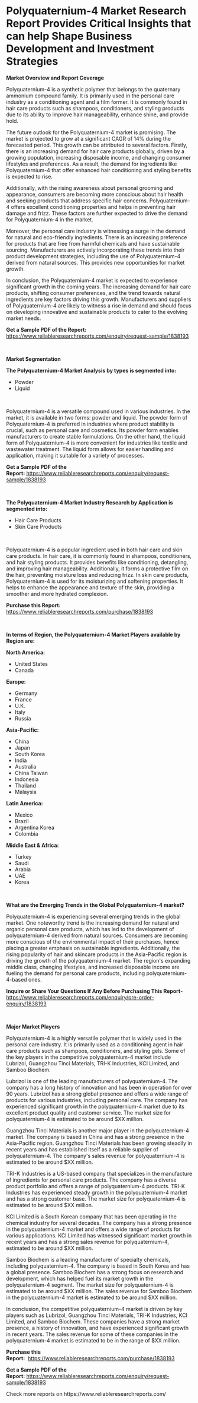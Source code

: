 <p><h1>Polyquaternium-4 Market Research Report Provides Critical Insights that can help Shape Business Development and Investment Strategies</h1></p><p><strong>Market Overview and Report Coverage</strong></p>
<p><p>Polyquaternium-4 is a synthetic polymer that belongs to the quaternary ammonium compound family. It is primarily used in the personal care industry as a conditioning agent and a film former. It is commonly found in hair care products such as shampoos, conditioners, and styling products due to its ability to improve hair manageability, enhance shine, and provide hold.</p><p>The future outlook for the Polyquaternium-4 market is promising. The market is projected to grow at a significant CAGR of 14% during the forecasted period. This growth can be attributed to several factors. Firstly, there is an increasing demand for hair care products globally, driven by a growing population, increasing disposable income, and changing consumer lifestyles and preferences. As a result, the demand for ingredients like Polyquaternium-4 that offer enhanced hair conditioning and styling benefits is expected to rise.</p><p>Additionally, with the rising awareness about personal grooming and appearance, consumers are becoming more conscious about hair health and seeking products that address specific hair concerns. Polyquaternium-4 offers excellent conditioning properties and helps in preventing hair damage and frizz. These factors are further expected to drive the demand for Polyquaternium-4 in the market.</p><p>Moreover, the personal care industry is witnessing a surge in the demand for natural and eco-friendly ingredients. There is an increasing preference for products that are free from harmful chemicals and have sustainable sourcing. Manufacturers are actively incorporating these trends into their product development strategies, including the use of Polyquaternium-4 derived from natural sources. This provides new opportunities for market growth.</p><p>In conclusion, the Polyquaternium-4 market is expected to experience significant growth in the coming years. The increasing demand for hair care products, shifting consumer preferences, and the trend towards natural ingredients are key factors driving this growth. Manufacturers and suppliers of Polyquaternium-4 are likely to witness a rise in demand and should focus on developing innovative and sustainable products to cater to the evolving market needs.</p></p>
<p><strong>Get a Sample PDF of the Report:</strong> <a href="https://www.reliableresearchreports.com/enquiry/request-sample/1838193">https://www.reliableresearchreports.com/enquiry/request-sample/1838193</a></p>
<p>&nbsp;</p>
<p><strong>Market Segmentation</strong></p>
<p><strong>The Polyquaternium-4 Market Analysis by types is segmented into:</strong></p>
<p><ul><li>Powder</li><li>Liquid</li></ul></p>
<p>&nbsp;</p>
<p><p>Polyquaternium-4 is a versatile compound used in various industries. In the market, it is available in two forms: powder and liquid. The powder form of Polyquaternium-4 is preferred in industries where product stability is crucial, such as personal care and cosmetics. Its powder form enables manufacturers to create stable formulations. On the other hand, the liquid form of Polyquaternium-4 is more convenient for industries like textile and wastewater treatment. The liquid form allows for easier handling and application, making it suitable for a variety of processes.</p></p>
<p><strong>Get a Sample PDF of the Report:</strong>&nbsp;<a href="https://www.reliableresearchreports.com/enquiry/request-sample/1838193">https://www.reliableresearchreports.com/enquiry/request-sample/1838193</a></p>
<p>&nbsp;</p>
<p><strong>The Polyquaternium-4 Market Industry Research by Application is segmented into:</strong></p>
<p><ul><li>Hair Care Products</li><li>Skin Care Products</li></ul></p>
<p>&nbsp;</p>
<p><p>Polyquaternium-4 is a popular ingredient used in both hair care and skin care products. In hair care, it is commonly found in shampoos, conditioners, and hair styling products. It provides benefits like conditioning, detangling, and improving hair manageability. Additionally, it forms a protective film on the hair, preventing moisture loss and reducing frizz. In skin care products, Polyquaternium-4 is used for its moisturizing and softening properties. It helps to enhance the appearance and texture of the skin, providing a smoother and more hydrated complexion.</p></p>
<p><strong>Purchase this Report:</strong>&nbsp; <a href="https://www.reliableresearchreports.com/purchase/1838193">https://www.reliableresearchreports.com/purchase/1838193</a></p>
<p>&nbsp;</p>
<p><strong>In terms of Region, the Polyquaternium-4 Market Players available by Region are:</strong></p>
<p>
    <p> <strong> North America: </strong>
        <ul>
            <li>United States</li>
            <li>Canada</li>
        </ul>
        </p> 
    <p> <strong> Europe: </strong>
        <ul>
            <li>Germany</li>
            <li>France</li>
            <li>U.K.</li>
            <li>Italy</li>
            <li>Russia</li>
        </ul>
        </p> 
    <p> <strong> Asia-Pacific: </strong>
        <ul>
            <li>China</li>
            <li>Japan</li>
            <li>South Korea</li>
            <li>India</li>
            <li>Australia</li>
            <li>China Taiwan</li>
            <li>Indonesia</li>
            <li>Thailand</li>
            <li>Malaysia</li>
        </ul>
        </p> 
    <p> <strong> Latin America: </strong>
        <ul>
            <li>Mexico</li>
            <li>Brazil</li>
            <li>Argentina Korea</li>
            <li>Colombia</li>
        </ul>
        </p> 
    <p> <strong> Middle East & Africa: </strong>
        <ul>
            <li>Turkey</li>
            <li>Saudi</li>
            <li>Arabia</li>
            <li>UAE</li>
            <li>Korea</li>
        </ul>
    </p>
    </p>
<p>&nbsp;</p>
<p><strong>What are the Emerging Trends in the Global Polyquaternium-4 market?</strong></p>
<p><p>Polyquaternium-4 is experiencing several emerging trends in the global market. One noteworthy trend is the increasing demand for natural and organic personal care products, which has led to the development of polyquaternium-4 derived from natural sources. Consumers are becoming more conscious of the environmental impact of their purchases, hence placing a greater emphasis on sustainable ingredients. Additionally, the rising popularity of hair and skincare products in the Asia-Pacific region is driving the growth of the polyquaternium-4 market. The region's expanding middle class, changing lifestyles, and increased disposable income are fueling the demand for personal care products, including polyquaternium-4-based ones.</p></p>
<p><strong>Inquire or Share Your Questions If Any Before Purchasing This Report</strong>- <a href="https://www.reliableresearchreports.com/enquiry/pre-order-enquiry/1838193">https://www.reliableresearchreports.com/enquiry/pre-order-enquiry/1838193</a></p>
<p>&nbsp;</p>
<p><strong>Major Market Players</strong></p>
<p><p>Polyquaternium-4 is a highly versatile polymer that is widely used in the personal care industry. It is primarily used as a conditioning agent in hair care products such as shampoos, conditioners, and styling gels. Some of the key players in the competitive polyquaternium-4 market include Lubrizol, Guangzhou Tinci Materials, TRI-K Industries, KCI Limited, and Samboo Biochem.</p><p>Lubrizol is one of the leading manufacturers of polyquaternium-4. The company has a long history of innovation and has been in operation for over 90 years. Lubrizol has a strong global presence and offers a wide range of products for various industries, including personal care. The company has experienced significant growth in the polyquaternium-4 market due to its excellent product quality and customer service. The market size for polyquaternium-4 is estimated to be around $XX million.</p><p>Guangzhou Tinci Materials is another major player in the polyquaternium-4 market. The company is based in China and has a strong presence in the Asia-Pacific region. Guangzhou Tinci Materials has been growing steadily in recent years and has established itself as a reliable supplier of polyquaternium-4. The company's sales revenue for polyquaternium-4 is estimated to be around $XX million.</p><p>TRI-K Industries is a US-based company that specializes in the manufacture of ingredients for personal care products. The company has a diverse product portfolio and offers a range of polyquaternium-4 products. TRI-K Industries has experienced steady growth in the polyquaternium-4 market and has a strong customer base. The market size for polyquaternium-4 is estimated to be around $XX million.</p><p>KCI Limited is a South Korean company that has been operating in the chemical industry for several decades. The company has a strong presence in the polyquaternium-4 market and offers a wide range of products for various applications. KCI Limited has witnessed significant market growth in recent years and has a strong sales revenue for polyquaternium-4, estimated to be around $XX million.</p><p>Samboo Biochem is a leading manufacturer of specialty chemicals, including polyquaternium-4. The company is based in South Korea and has a global presence. Samboo Biochem has a strong focus on research and development, which has helped fuel its market growth in the polyquaternium-4 segment. The market size for polyquaternium-4 is estimated to be around $XX million. The sales revenue for Samboo Biochem in the polyquaternium-4 market is estimated to be around $XX million.</p><p>In conclusion, the competitive polyquaternium-4 market is driven by key players such as Lubrizol, Guangzhou Tinci Materials, TRI-K Industries, KCI Limited, and Samboo Biochem. These companies have a strong market presence, a history of innovation, and have experienced significant growth in recent years. The sales revenue for some of these companies in the polyquaternium-4 market is estimated to be in the range of $XX million.</p></p>
<p><strong>Purchase this Report:</strong>&nbsp;&nbsp;<a href="https://www.reliableresearchreports.com/purchase/1838193">https://www.reliableresearchreports.com/purchase/1838193</a></p>
<p></p>
<p><strong>Get a Sample PDF of the Report:</strong>&nbsp;<a href="https://www.reliableresearchreports.com/enquiry/request-sample/1838193">https://www.reliableresearchreports.com/enquiry/request-sample/1838193</a></p>
<p>Check more reports on https://www.reliableresearchreports.com/</p>
